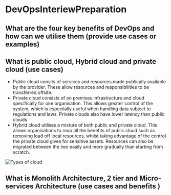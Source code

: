 # DevOpsInteriewPreparation

## What are the four key benefits of DevOps and how can we utilise them (provide use cases or examples)

## What is public cloud, Hybrid cloud and private cloud (use cases)
- Public cloud consits of services and resources made publically available by the provider. These allow resources and responsibilities to be transferred offsite.
- Private cloud consists of on premises infrastructure and cloud specifically for one organisation. This allows greater control of the system, which is especiially useful when handling data subject to regulations and laws. Private clouds also have lower latency than public clouds
- Hybrid cloud utilises a mixture of both public and private cloud. This allows organisations to reap all the benefits of public cloud such as removing load off local resources, whilst taking advantage of the control the private cloud gives for sensitive assets. Resources can also be migrated between the two easily and more gradually than starting from scratch.

![Types of cloud](https://github.com/jackingham/DevOpsInterviewPreparation/blob/main/image.png?raw=true)





## What is Monolith Architecture, 2 tier and Micro-services Architecture (use cases and benefits )
